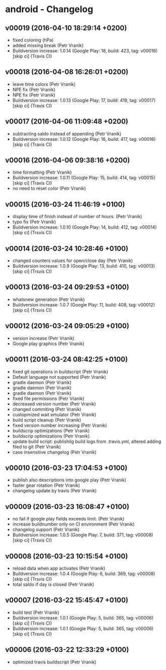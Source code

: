 android - Changelog
===================

v00019 (2016-04-10 18:29:14 +0200)
----------------------------------
* fixed coloring (hPa)
* added missing break (Petr Vranik)
* Buildversion increase: 1.0.14 (Google Play: 18, build: 423, tag: v00018) [skip ci] (Travis CI)

v00018 (2016-04-08 16:26:01 +0200)
----------------------------------
* leave time colors (Petr Vranik)
* NPE fix (Petr Vranik)
* NPE fix (Petr Vranik)
* Buildversion increase: 1.0.13 (Google Play: 17, build: 419, tag: v00017) [skip ci] (Travis CI)

v00017 (2016-04-06 11:09:48 +0200)
----------------------------------
* subtracting saldo instead of appending (Petr Vranik)
* Buildversion increase: 1.0.12 (Google Play: 16, build: 417, tag: v00016) [skip ci] (Travis CI)

v00016 (2016-04-06 09:38:16 +0200)
----------------------------------
* time formatting (Petr Vranik)
* Buildversion increase: 1.0.11 (Google Play: 15, build: 414, tag: v00015) [skip ci] (Travis CI)
* no need to reset color (Petr Vranik)

v00015 (2016-03-24 11:46:19 +0100)
----------------------------------
* display time of finish instead of number of hours. (Petr Vranik)
* typo fix (Petr Vranik)
* Buildversion increase: 1.0.10 (Google Play: 14, build: 412, tag: v00014) [skip ci] (Trsvis CI)

v00014 (2016-03-24 10:28:46 +0100)
----------------------------------
* changed counters values for open/close day (Petr Vranik)
* Buildversion increase: 1.0.9 (Google Play: 13, build: 410, tag: v00013) [skip ci] (Trsvis CI)

v00013 (2016-03-24 09:29:53 +0100)
----------------------------------
* whatsnew generation (Petr Vranik)
* Buildversion increase: 1.0.7 (Google Play: 11, build: 408, tag: v00012) [skip ci] (Trsvis CI)

v00012 (2016-03-24 09:05:29 +0100)
----------------------------------
* version increase (Petr Vranik)
* Google play graphics (Petr Vranik)

v00011 (2016-03-24 08:42:25 +0100)
----------------------------------
* fixed git operations in buildscript (Petr Vranik)
* Default language not supported (Petr Vranik)
* gradle daemon (Petr Vranik)
* gradle daemon (Petr Vranik)
* gradle daemon (Petr Vranik)
* fixed file permissions (Petr Vranik)
* decreased version number (Petr Vranik)
* changed commiting (Petr Vranik)
* custopmized wait emulator (Petr Vranik)
* build script cleanup (Petr Vranik)
* fixed version number increasing (Petr Vranik)
* buildscrip optimizations (Petr Vranik)
* buildscrip optimizations (Petr Vranik)
* update build script: publishilg build logs from .travis.yml, altered adding filed to git (Petr Vranik)
* case insensitive changelog (Petr Vranik)

v00010 (2016-03-23 17:04:53 +0100)
----------------------------------
* publish also descriptions into google play (Petr Vranik)
* faster gear rotation (Petr Vranik)
* changelog update by travis (Petr Vranik)

v00009 (2016-03-23 16:08:47 +0100)
----------------------------------
* no fail if google play fields exceeds limit. (Petr Vranik)
* increase buildnumber only on CI environment (Petr Vranik)
* changelog support (Petr Vranik)
* Buildversion increase: 1.0.5 (Google Play: 7, build: 371, tag: v00008) [skip ci] (Trsvis CI)

v00008 (2016-03-23 10:15:54 +0100)
----------------------------------
* reload data when app activates (Petr Vranik)
* Buildversion increase: 1.0.4 (Google Play: 6, build: 369, tag: v00008) [skip ci] (Trsvis CI)
* total saldo if day is closed (Petr Vranik)

v00007 (2016-03-22 15:45:47 +0100)
----------------------------------
* build test (Petr Vranik)
* Buildversion increase: 1.0.1 (Google Play: 5, build: 365, tag: v00006) [skip ci] (Trsvis CI)
* Buildversion increase: 1.0.1 (Google Play: 5, build: 365, tag: v00006) [skip ci] (Trsvis CI)

v00006 (2016-03-22 12:33:29 +0100)
----------------------------------
* optimized travis buildscript (Petr Vranik)
